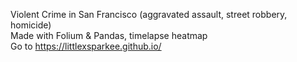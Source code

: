 Violent Crime in San Francisco (aggravated assault, street robbery, homicide) \
Made with Folium & Pandas, timelapse heatmap \
Go to https://littlexsparkee.github.io/
